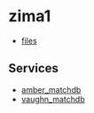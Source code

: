 # zima1

* [files](/mnt/dir.html)

## Services

* [amber\_matchdb](http://zima1:10028/app.html)
* [vaughn\_matchdb](http://zima1:10035/app.html)
